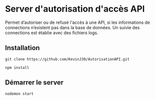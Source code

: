 # Server d'autorisation d'accès API
Permet d’autoriser ou de refusé l'accès à une API, si les informations de connections n’existent pas dans la base de données. Un suivie des connections est établie avec des fichiers logs.

## Installation

```
git clone https://github.com/KevinJ30/AutorisationAPI.git
```

```
npm install
```

## Démarrer le server
```
nodemon start
```

